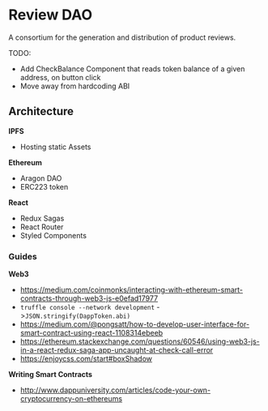 # Review DAO

A consortium for the generation and distribution of product reviews.

TODO:
- Add CheckBalance Component that reads token balance of a given address, on button click
- Move away from hardcoding ABI


## Architecture

**IPFS**
- Hosting static Assets

**Ethereum**
- Aragon DAO
- ERC223 token

**React**
- Redux Sagas
- React Router
- Styled Components

### Guides
**Web3**
- https://medium.com/coinmonks/interacting-with-ethereum-smart-contracts-through-web3-js-e0efad17977
- `truffle console --network development` ->`JSON.stringify(DappToken.abi)`
- https://medium.com/@pongsatt/how-to-develop-user-interface-for-smart-contract-using-react-1108314ebeeb
- https://ethereum.stackexchange.com/questions/60546/using-web3-js-in-a-react-redux-saga-app-uncaught-at-check-call-error
- https://enjoycss.com/start#boxShadow


**Writing Smart Contracts**
- http://www.dappuniversity.com/articles/code-your-own-cryptocurrency-on-ethereums



